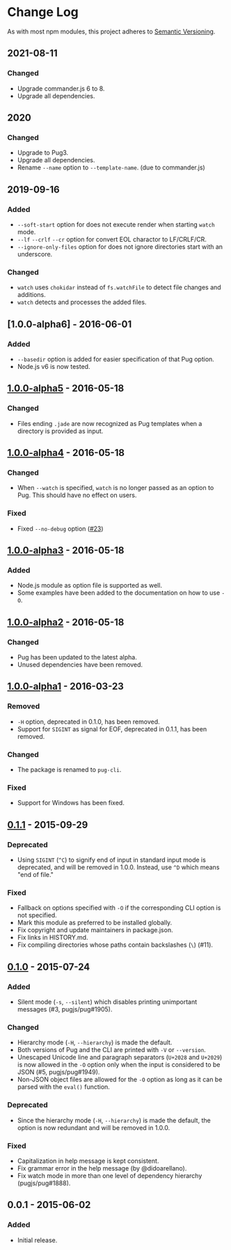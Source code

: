 # Change Log
As with most npm modules, this project adheres to
[Semantic Versioning](http://semver.org/).

## 2021-08-11

### Changed
- Upgrade commander.js 6 to 8.
- Upgrade all dependencies.

## 2020

### Changed
- Upgrade to Pug3.
- Upgrade all dependencies.
- Rename `--name` option to `--template-name`. (due to commander.js)

## 2019-09-16

### Added
- `--soft-start` option for does not execute render when starting `watch` mode.
- `--lf` `--crlf` `--cr` option for convert EOL charactor to LF/CRLF/CR.
- `--ignore-only-files` option for does not ignore directories start with an underscore.

### Changed
- `watch` uses `chokidar` instead of `fs.watchFile` to detect file changes and additions.
- `watch` detects and processes the added files.

## [1.0.0-alpha6] - 2016-06-01

### Added
- `--basedir` option is added for easier specification of that Pug option.
- Node.js v6 is now tested.

## [1.0.0-alpha5] - 2016-05-18

### Changed
- Files ending `.jade` are now recognized as Pug templates when a directory is provided as input.

## [1.0.0-alpha4] - 2016-05-18

### Changed
- When `--watch` is specified, `watch` is no longer passed as an option to Pug. This should have no effect on users.

### Fixed
- Fixed `--no-debug` option ([#23])

## [1.0.0-alpha3] - 2016-05-18

### Added
- Node.js module as option file is supported as well.
- Some examples have been added to the documentation on how to use `-O`.

## [1.0.0-alpha2] - 2016-05-18

### Changed
- Pug has been updated to the latest alpha.
- Unused dependencies have been removed.

## [1.0.0-alpha1] - 2016-03-23

### Removed
- `-H` option, deprecated in 0.1.0, has been removed.
- Support for `SIGINT` as signal for EOF, deprecated in 0.1.1, has been removed.

### Changed
- The package is renamed to `pug-cli`.

### Fixed
- Support for Windows has been fixed.

## [0.1.1] - 2015-09-29
### Deprecated
- Using `SIGINT` (`^C`) to signify end of input in standard input mode is deprecated, and will be removed in 1.0.0. Instead, use `^D` which means "end of file."

### Fixed
- Fallback on options specified with `-O` if the corresponding CLI option is not specified.
- Mark this module as preferred to be installed globally.
- Fix copyright and update maintainers in package.json.
- Fix links in HISTORY.md.
- Fix compiling directories whose paths contain backslashes (`\`) (#11).

## [0.1.0] - 2015-07-24
### Added
- Silent mode (`-s`, `--silent`) which disables printing unimportant messages (#3, pugjs/pug#1905).

### Changed
- Hierarchy mode (`-H`, `--hierarchy`) is made the default.
- Both versions of Pug and the CLI are printed with `-V` or `--version`.
- Unescaped Unicode line and paragraph separators (`U+2028` and `U+2029`) is now allowed in the `-O` option only when the input is considered to be JSON (#5, pugjs/pug#1949).
- Non-JSON object files are allowed for the `-O` option as long as it can be parsed with the `eval()` function.

### Deprecated
- Since the hierarchy mode (`-H`, `--hierarchy`) is made the default, the
  option is now redundant and will be removed in 1.0.0.

### Fixed
- Capitalization in help message is kept consistent.
- Fix grammar error in the help message (by @didoarellano).
- Fix watch mode in more than one level of dependency hierarchy (pugjs/pug#1888).

## 0.0.1 - 2015-06-02
### Added
- Initial release.

[unreleased]: https://github.com/pugjs/pug-cli/compare/1.0.0-alpha5...master
[1.0.0-alpha5]: https://github.com/pugjs/pug-cli/compare/1.0.0-alpha4...1.0.0-alpha5
[1.0.0-alpha4]: https://github.com/pugjs/pug-cli/compare/1.0.0-alpha3...1.0.0-alpha4
[1.0.0-alpha3]: https://github.com/pugjs/pug-cli/compare/1.0.0-alpha2...1.0.0-alpha3
[1.0.0-alpha2]: https://github.com/pugjs/pug-cli/compare/1.0.0-alpha1...1.0.0-alpha2
[1.0.0-alpha1]: https://github.com/pugjs/pug-cli/compare/0.1.1...1.0.0-alpha1
[0.1.1]: https://github.com/pugjs/pug-cli/compare/0.1.0...0.1.1
[0.1.0]: https://github.com/pugjs/pug-cli/compare/0.0.1...0.1.0

[#23]: https://github.com/pugjs/pug-cli/issues/23
